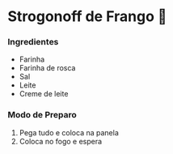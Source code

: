# Strogonoff de Frango :chicken:

### Ingredientes

- Farinha
- Farinha de rosca
- Sal
- Leite
- Creme de leite

### Modo de Preparo

1. Pega tudo e coloca na panela
2. Coloca no fogo e espera